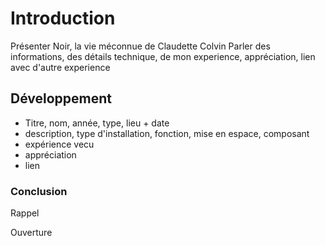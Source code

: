 # Introduction
Présenter Noir, la vie méconnue de Claudette Colvin
Parler des informations, des détails technique, de mon experience, appréciation, lien avec d'autre experience

## Développement
- Titre, nom, année, type, lieu + date
- description, type d'installation, fonction, mise en espace, composant
- expérience vecu
- appréciation
- lien

### Conclusion
Rappel

Ouverture
